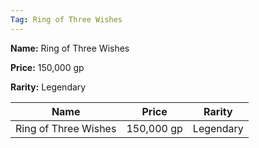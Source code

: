 ```yaml
---
Tag: Ring of Three Wishes
---
```


**Name:** Ring of Three Wishes

**Price:** 150,000 gp

**Rarity:** Legendary

| Name     | Price     | Rarity     |
| -------- | --------- | ---------- |
| Ring of Three Wishes | 150,000 gp | Legendary |

